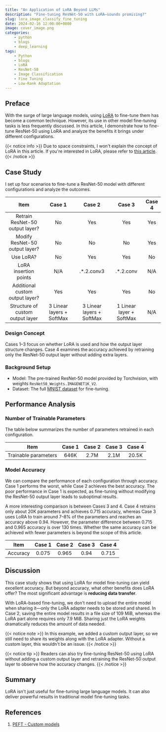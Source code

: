```yaml
---
title: "An Application of LoRA Beyond LLMs"
description: "Fine-tuning ResNet-50 with LoRA—sounds promising?"
slug: lora_image_classify_fine_tuning
date: 2024-02-16 12:00:00+0800
image: cover_image.png
categories:
    - python
    - blogs
    - deep_learning
tags:
    - Python
    - blogs
    - LoRA
    - ResNet-50
    - Image Classification
    - Fine Tuning
    - Low-Rank Adaptation
---
```


## Preface

With the surge of large language models, using [LoRA](https://arxiv.org/abs/2106.09685) to fine-tune them has become a common technique. However, its use in other model fine-tuning tasks is less frequently discussed. In this article, I demonstrate how to fine-tune ResNet-50 using LoRA and analyze the benefits it brings under different configurations.

{{< notice info >}}
Due to space constraints, I won't explain the concept of LoRA in this article. If you're interested in LoRA, please refer to [this article](https://towardsdatascience.com/understanding-lora-low-rank-adaptation-for-finetuning-large-models-936bce1a07c6).
{{< /notice >}}

## Case Study

I set up four scenarios to fine-tune a ResNet-50 model with different configurations and analyze the outcomes.

| Item                        | Case 1                    | Case 2                   | Case 3                   | Case 4                |
|:---------------------------:|:-------------------------:|:-----------------------:|:-----------------------:|:--------------------:|
| Retrain ResNet-50 output layer? | No                       | Yes                      | Yes                      | Yes                   |
| Modify ResNet-50 output layer? | No                       | No                       | No                       | Yes                   |
| Use LoRA?                   | No                        | Yes                      | Yes                      | No                    |
| LoRA insertion points       | N/A                       | .*.2.conv3               | .*.2.conv                | N/A                   |
| Additional custom output layer? | Yes                      | Yes                      | Yes                      | No                    |
| Structure of custom output layer | 3 Linear layers + SoftMax | 3 Linear layers + SoftMax | 1 Linear layer + SoftMax | N/A                   |

### Design Concept

Cases 1–3 focus on whether LoRA is used and how the output layer structure changes. Case 4 examines the accuracy achieved by retraining only the ResNet-50 output layer without adding extra layers.

### Background Setup

* Model: The pre-trained ResNet-50 model provided by Torchvision, with weights `ResNet50_Weights.IMAGENET1K_V2`.
* Dataset: The full [MNIST dataset](https://zh-yue.wikipedia.org/wiki/MNIST%E6%95%B8%E6%93%9A%E9%9B%86) for fine-tuning.

## Performance Analysis

### Number of Trainable Parameters

The table below summarizes the number of parameters retrained in each configuration.

| Item                   | Case 1        | Case 2        | Case 3        | Case 4        |
|:----------------------:|:-------------:|:-------------:|:-------------:|:-------------:|
| Trainable parameters   | 646K          | 2.7M          | 2.1M          | 20.5K         |

### Model Accuracy

We can compare the performance of each configuration through accuracy. Case 1 performs the worst, while Case 2 achieves the best accuracy. The poor performance in Case 1 is expected, as fine-tuning without modifying the ResNet-50 output layer leads to suboptimal results.

A more interesting comparison is between Cases 3 and 4. Case 4 retrains only about 20K parameters and achieves 0.715 accuracy, whereas Case 3 uses LoRA to train around 7–8% of the parameters and reaches an accuracy above 0.94. However, the parameter difference between 0.715 and 0.965 accuracy is over 130 times. Whether the same accuracy can be achieved with fewer parameters is beyond the scope of this article.

| Item     | Case 1   | Case 2   | Case 3   | Case 4   |
|:--------:|:--------:|:--------:|:--------:|:--------:|
| Accuracy | 0.075    | 0.965    | 0.94     | 0.715    |

## Discussion

This case study shows that using LoRA for model fine-tuning can yield excellent accuracy. But beyond accuracy, what other benefits does LoRA offer? The most significant advantage is **reducing data transfer**.

With LoRA-based fine-tuning, we don't need to upload the entire model when sharing it—only the LoRA adapter needs to be stored and shared. In Case 2, saving the entire model results in a file size of 109 MiB, whereas the LoRA part alone requires only 7.9 MiB. Sharing just the LoRA weights dramatically reduces the amount of data needed.

{{< notice note >}}
In this example, we added a custom output layer, so we still need to share its weights along with the LoRA adapter. Without a custom layer, this wouldn't be an issue.
{{< /notice >}}

{{< notice tip >}}
Readers can also try fine-tuning ResNet-50 using LoRA without adding a custom output layer and retraining the ResNet-50 output layer to observe how the accuracy changes.
{{< /notice >}}

## Summary

LoRA isn't just useful for fine-tuning large language models. It can also deliver powerful results in traditional model fine-tuning tasks.

## References

1. [PEFT - Custom models](https://huggingface.co/docs/peft/developer_guides/custom_models)
